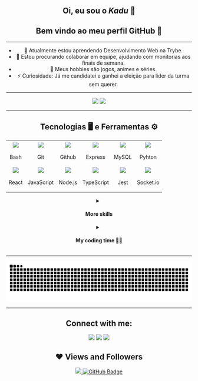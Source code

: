 <div align="center">

## **Oi, eu sou o *Kadu*** 🐧
## Bem vindo ao meu perfil GitHub 👋
 ---

- 🌱 Atualmente estou aprendendo Desenvolvimento Web na Trybe.
- 👯 Estou procurando colaborar em equipe, ajudando com monitorias aos finais de semana.
- 💬 Meus hobbies são jogos, animes e séries.
- ⚡ Curiosidade: Já me candidatei e ganhei a eleição para lider da turma sem querer.


---


<img height="175rem" src="https://github-readme-stats.vercel.app/api?username=kaduh15&hide=shell,powershell,c&show_icons=true&theme=github_dark&include_all_commits=true&count_private=true"/>
<img height="175rem" src="https://github-readme-stats.vercel.app/api/top-langs/?username=kaduh15&layout=compact&langs_count=7&theme=github_dark&hide=c,shell,powershell"/>


---

<div align="center">
    <h2> Tecnologias 🖥️ e Ferramentas ⚙️ </h2>
</div>

<table width="700px">
    <tr>
        <td align="center">
            <a href="https://skillicons.dev">
                <img src="https://skillicons.dev/icons?i=bash" />
            </a>
            <p>Bash</p>
        </td>
            <td align="center">
            <a href="https://skillicons.dev">
                <img src="https://skillicons.dev/icons?i=git" />
            </a>
            <p>Git</p>
        </td>
        <td align="center">
            <a href="https://skillicons.dev">
                <img src="https://skillicons.dev/icons?i=github" />
            </a>
            <p>Github</p>
        </td>
        <td align="center">
            <a href="https://skillicons.dev">
                <img src="https://skillicons.dev/icons?i=express" />
            </a>
            <p>Express</p>
        </td>
        <td align="center">
            <a href="https://skillicons.dev">
                <img src="https://skillicons.dev/icons?i=mysql" />
            </a>
            <p>MySQL</p>
        </td>
        <td align="center">
            <a href="https://skillicons.dev">
                <img src="https://skillicons.dev/icons?i=python" />
            </a>
            <p>Pyhton</p>
        </td>
    </tr>
    <tr>
        <td align="center">
            <a href="https://skillicons.dev">
                <img src="https://skillicons.dev/icons?i=react" />
            </a>
            <p>React</p>
        </td>
        <td align="center">
            <a href="https://skillicons.dev">
                <img src="https://skillicons.dev/icons?i=js" />
            </a>
            <p>JavaScript</p>
        </td>
        <td align="center">
            <a href="https://skillicons.dev">
                <img src="https://skillicons.dev/icons?i=nodejs" />
            </a>
            <p>Node.js</p>
        <td align="center">
            <a href="https://skillicons.dev">
                <img src="https://skillicons.dev/icons?i=ts" />
            </a>
            <p>TypeScript</p>
        </td>
        <td align="center">
            <a href="https://skillicons.dev">
                <img src="https://skillicons.dev/icons?i=jest" width="50"/>
            </a>
            <p>Jest</p>
        </td>
        <td align="center">
            <a href="https://socket.io/">
                <img src="https://socket.io/images/logo.svg" width="50"/>
            </a>
            <p>Socket.io</p>
        </td>
    </tr>
</table>


<div>
<div class="details">
<details>
    <summary><h4>More skills</h4></summary>

<table width="700px">
    <tr>
        <td align="center">
            <a href="https://skillicons.dev">
                <img src="https://skillicons.dev/icons?i=docker" />
            </a>
            <p>Docker</p>
        </td>
        <td align="center">
            <a href="https://skillicons.dev">
                <img src="https://skillicons.dev/icons?i=linux" />
            </a>
            <p>Linux</p>
        </td>
        <td align="center">
            <a href="https://skillicons.dev">
                <img src="https://skillicons.dev/icons?i=nestjs" />
            </a>
            <p>NestJS</p>
        </td>
        <td align="center">
            <a href="https://skillicons.dev">
                <img src="https://skillicons.dev/icons?i=mongodb" />
            </a>
            <p>MongoDB</p>
        </td>
        <td align="center">
            <a href="https://skillicons.dev">
                <img src="https://skillicons.dev/icons?i=sequelize" />
            </a>
            <p>Sequelize</p>
        </td>
    </tr>
        <td align="center">
            <a href="https://skillicons.dev">
                <img src="https://skillicons.dev/icons?i=nextjs" />
            </a>
            <p>NextJS</p>
        <td align="center">
            <a href="https://skillicons.dev">
                <img src="https://skillicons.dev/icons?i=selenium" />
            </a>
            <p>Selenium</p>
        </td>
        <td align="center">
            <a href="https://skillicons.dev">
                <img src="https://skillicons.dev/icons?i=vercel" />
            </a>
            <p>Vercel</p>
        </td>
        <td align="center">
            <a href="">
                <img src="https://user-images.githubusercontent.com/99758843/178770624-d723b893-4f6a-41c8-bdee-99ce79946626.png" height="40" />
            </a>
            <p>Testing Lib</p>
        </td>
        <td align="center">
            <a href="https://skillicons.dev">
                <img src="https://skillicons.dev/icons?i=py" />
            </a>
            <p>Python</p>
        </td>
    </tr>
    <tr>
        <td align="center">
            <a href="">
                <img src="https://github.com/devicons/devicon/blob/master/icons/pytest/pytest-original.svg" />
            </a>
            <p>pytest</p>
        </td>
        <td align="center">
            <a href="https://skillicons.dev">
                <img src="https://skillicons.dev/icons?i=prisma" />
            </a>
            <p>Prisma ORM</p>
        </td>
        <td align="center">
            <a href="https://skillicons.dev">
                <img src="https://skillicons.dev/icons?i=styledcomponents" />
            </a>
            <p>Styled Components</p>
        </td>
        <td align="center">
            <a href="https://skillicons.dev">
                <img src="https://skillicons.dev/icons?i=tailwind" />
            </a>
            <p>Tailwind CSS</p>
        </td>
        <td align="center">
            <a href="https://skillicons.dev">
                <img src="https://skillicons.dev/icons?i=vite" />
            </a>
            <p>Vite</p>
        </td>
    </tr>
    <tr>
        <td align="center">
            <a href="https://vitest.dev">
                <img src="https://vitest.dev/logo-shadow.svg" height="45px" />
            </a>
            <p>Vite</p>
        </td>
        <td align="center">
            <a href="https://skillicons.dev">
                <img src="https://skillicons.dev/icons?i=redux" height="45px" />
            </a>
            <p>Redux</p>
        </td>
        <td align="center">
            <a href="https://skillicons.dev">
                <img src="https://skillicons.dev/icons?i=html" />
            </a>
            <p>HTML</p>
        </td>
        <td align="center">
            <a href="https://skillicons.dev">
                <img src="https://skillicons.dev/icons?i=css" />
            </a>
            <p>CSS</p>
        </td>
        <td align="center">
            <a href="https://skillicons.dev">
                <img src="https://skillicons.dev/icons?i=vscode" />
            </a>
            <p>VSCode</p>
        </td>
    </tr>
</table>

</details>

<details >
    <summary><h4>My coding time 👨‍💻</h4></summary>

[![willianrod's wakatime stats](https://github-readme-stats.vercel.app/api/wakatime?username=kaduh15&layout=compact&langs_count=5&theme=github_dark&hide=c,shell,powershell,yaml,bash,json,markdown)](https://github.com/anuraghazra/github-readme-stats)

<div align="start">


<!--START_SECTION:waka-->
![Code Time](http://img.shields.io/badge/Code%20Time-840%20hrs%206%20mins-blue)

![Profile Views](http://img.shields.io/badge/Profile%20Views-0-blue)

![Lines of code](https://img.shields.io/badge/From%20Hello%20World%20I%27ve%20Written-4.7%20million%20lines%20of%20code-blue)

**🐱 My GitHub Data** 

> 📦 101.0 kB Used in GitHub's Storage 
 > 
> 🚫 Not Opted to Hire
 > 
> 📜 32 Public Repositories 
 > 
> 🔑 4 Private Repositories 
 > 
**I'm an Early 🐤** 

```text
🌞 Morning                1404 commits        ⣿⣿⣿⣿⣿⣿⣿⣀⣀⣀⣀⣀⣀⣀⣀⣀⣀⣀⣀⣀⣀⣀⣀⣀⣀   27.53 % 
🌆 Daytime                2662 commits        ⣿⣿⣿⣿⣿⣿⣿⣿⣿⣿⣿⣿⣿⣀⣀⣀⣀⣀⣀⣀⣀⣀⣀⣀⣀   52.21 % 
🌃 Evening                1031 commits        ⣿⣿⣿⣿⣿⣀⣀⣀⣀⣀⣀⣀⣀⣀⣀⣀⣀⣀⣀⣀⣀⣀⣀⣀⣀   20.22 % 
🌙 Night                  2 commits           ⣀⣀⣀⣀⣀⣀⣀⣀⣀⣀⣀⣀⣀⣀⣀⣀⣀⣀⣀⣀⣀⣀⣀⣀⣀   00.04 % 
```
📅 **I'm Most Productive on Thursday** 

```text
Monday                   670 commits         ⣿⣿⣿⣀⣀⣀⣀⣀⣀⣀⣀⣀⣀⣀⣀⣀⣀⣀⣀⣀⣀⣀⣀⣀⣀   13.14 % 
Tuesday                  787 commits         ⣿⣿⣿⣿⣀⣀⣀⣀⣀⣀⣀⣀⣀⣀⣀⣀⣀⣀⣀⣀⣀⣀⣀⣀⣀   15.43 % 
Wednesday                552 commits         ⣿⣿⣿⣀⣀⣀⣀⣀⣀⣀⣀⣀⣀⣀⣀⣀⣀⣀⣀⣀⣀⣀⣀⣀⣀   10.83 % 
Thursday                 1257 commits        ⣿⣿⣿⣿⣿⣿⣀⣀⣀⣀⣀⣀⣀⣀⣀⣀⣀⣀⣀⣀⣀⣀⣀⣀⣀   24.65 % 
Friday                   972 commits         ⣿⣿⣿⣿⣿⣀⣀⣀⣀⣀⣀⣀⣀⣀⣀⣀⣀⣀⣀⣀⣀⣀⣀⣀⣀   19.06 % 
Saturday                 313 commits         ⣿⣿⣀⣀⣀⣀⣀⣀⣀⣀⣀⣀⣀⣀⣀⣀⣀⣀⣀⣀⣀⣀⣀⣀⣀   06.14 % 
Sunday                   548 commits         ⣿⣿⣿⣀⣀⣀⣀⣀⣀⣀⣀⣀⣀⣀⣀⣀⣀⣀⣀⣀⣀⣀⣀⣀⣀   10.75 % 
```


📊 **This Week I Spent My Time On** 

```text
🕑︎ Time Zone: America/Sao_Paulo

💬 Programming Languages: 
No Activity Tracked This Week

🐱‍💻 Projects: 
No Activity Tracked This Week
```

**I Mostly Code in TypeScript** 

```text
TypeScript               17 repos            ⣿⣿⣿⣿⣿⣿⣿⣿⣿⣿⣿⣿⣿⣀⣀⣀⣀⣀⣀⣀⣀⣀⣀⣀⣀   53.12 % 
JavaScript               8 repos             ⣿⣿⣿⣿⣿⣿⣀⣀⣀⣀⣀⣀⣀⣀⣀⣀⣀⣀⣀⣀⣀⣀⣀⣀⣀   25.00 % 
Python                   6 repos             ⣿⣿⣿⣿⣿⣀⣀⣀⣀⣀⣀⣀⣀⣀⣀⣀⣀⣀⣀⣀⣀⣀⣀⣀⣀   18.75 % 
Go                       1 repo              ⣿⣀⣀⣀⣀⣀⣀⣀⣀⣀⣀⣀⣀⣀⣀⣀⣀⣀⣀⣀⣀⣀⣀⣀⣀   03.12 % 
```



**Timeline**

![Lines of Code chart](https://raw.githubusercontent.com/Kaduh15/Kaduh15/main/assets/bar_graph.png)


 Last Updated on 11/05/2024 18:36:14 UTC
<!--END_SECTION:waka-->

</div>
</details>
</div>

</div>

---

![Snake animation](https://github.com/kaduh15/kaduh15/blob/output/github-contribution-grid-snake.svg)

---

## Connect with me:
<div align="center">
  <a href="https://instagram.com/kaduh15" target="_blank"><img src="https://img.shields.io/badge/-Instagram-%23E4405F?style=for-the-badge&logo=instagram&logoColor=white" target="_blank"></a>
  <a href = "mailto:kadu.silva2014@gmail.com"><img src="https://img.shields.io/badge/-Gmail-%23333?style=for-the-badge&logo=gmail&logoColor=white" target="_blank"></a>
  <a href="https://www.linkedin.com/in/kaduh15/" target="_blank"><img src="https://img.shields.io/badge/-LinkedIn-%230077B5?style=for-the-badge&logo=linkedin&logoColor=white" target="_blank"></a> 
</div>

## ❤ Views and Followers
<div align="center">
	<a href="https://github.com/Meghna-DAS/github-profile-views-counter">
		<img src="https://komarev.com/ghpvc/?username=kaduh15">
	</a>
	<a href="https://github.com/kaduh15?tab=followers"><img src="https://img.shields.io/github/followers/kaduh15?label=Followers&style=social" 			alt="GitHub Badge"></a>
</div> 

</div>
